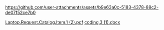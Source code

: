 

https://github.com/user-attachments/assets/b9e63a0c-5183-4378-88c2-de07f52ce7b0

[Laptop.Request.Catalog.Item.1 (2).pdf](https://github.com/user-attachments/files/22367281/Laptop.Request.Catalog.Item.1.2.pdf)
[coding.3 (1).docx](https://github.com/user-attachments/files/22367271/coding.3.1.docx)

